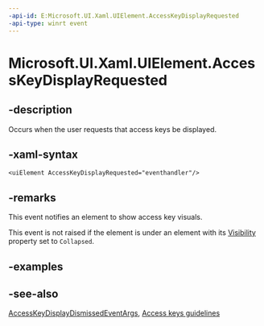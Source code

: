 ```yaml
---
-api-id: E:Microsoft.UI.Xaml.UIElement.AccessKeyDisplayRequested
-api-type: winrt event
---
```


<!-- Event syntax
public event Windows.Foundation.TypedEventHandler AccessKeyDisplayRequested<Microsoft.UI.Xaml.UIElement,  Microsoft.UI.Xaml.Input.AccessKeyDisplayRequestedEventArgs>
-->

# Microsoft.UI.Xaml.UIElement.AccessKeyDisplayRequested

## -description

Occurs when the user requests that access keys be displayed.

## -xaml-syntax

```xaml
<uiElement AccessKeyDisplayRequested="eventhandler"/>
```

## -remarks

This event notifies an element to show access key visuals.

This event is not raised if the element is under an element with its [Visibility](uielement_visibility.md) property set to `Collapsed`.

## -examples

## -see-also

[AccessKeyDisplayDismissedEventArgs](../microsoft.ui.xaml.input/accesskeydisplayrequestedeventargs.md), [Access keys guidelines](/windows/apps/design/input/access-keys)

